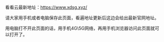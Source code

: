 看看云最新地址：https://www.xdsg.xyz/

请大家用手机或者电脑保存此页面，看遍地址更新后这边会给出最新官网地址。 

用电脑打不开此页面的话，用手机4G\5G网络，再用手机浏览器访问此页面就可以打开了。

